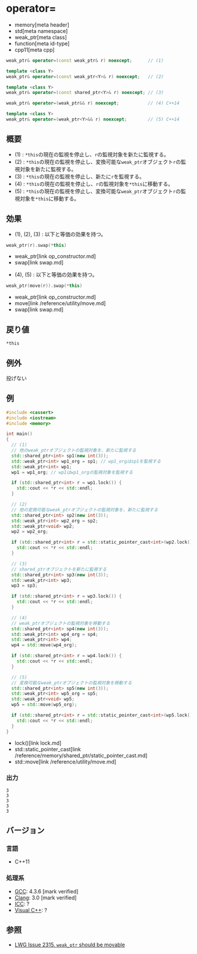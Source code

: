 # operator=
* memory[meta header]
* std[meta namespace]
* weak_ptr[meta class]
* function[meta id-type]
* cpp11[meta cpp]

```cpp
weak_ptr& operator=(const weak_ptr& r) noexcept;      // (1)

template <class Y>
weak_ptr& operator=(const weak_ptr<Y>& r) noexcept;   // (2)

template <class Y>
weak_ptr& operator=(const shared_ptr<Y>& r) noexcept; // (3)

weak_ptr& operator=(weak_ptr&& r) noexcept;           // (4) C++14

template <class Y>
weak_ptr& operator=(weak_ptr<Y>&& r) noexcept;        // (5) C++14
```

## 概要
- (1) : `*this`の現在の監視を停止し、`r`の監視対象を新たに監視する。
- (2) : `*this`の現在の監視を停止し、変換可能な`weak_ptr`オブジェクト`r`の監視対象を新たに監視する。
- (3) : `*this`の現在の監視を停止し、新たに`r`を監視する。
- (4) : `*this`の現在の監視を停止し、`r`の監視対象を`*this`に移動する。
- (5) : `*this`の現在の監視を停止し、変換可能な`weak_ptr`オブジェクト`r`の監視対象を`*this`に移動する。


## 効果
- (1), (2), (3) : 以下と等価の効果を持つ。

```cpp
weak_ptr(r).swap(*this)
```
* weak_ptr[link op_constructor.md]
* swap[link swap.md]

- (4), (5) : 以下と等価の効果を持つ。

```cpp
weak_ptr(move(r)).swap(*this)
```
* weak_ptr[link op_constructor.md]
* move[link /reference/utility/move.md]
* swap[link swap.md]


## 戻り値
`*this`


## 例外
投げない


## 例
```cpp example
#include <cassert>
#include <iostream>
#include <memory>

int main()
{
  // (1)
  // 他のweak_ptrオブジェクトの監視対象を、新たに監視する
  std::shared_ptr<int> sp1(new int(3));
  std::weak_ptr<int> wp1_org = sp1; // wp1_orgはsp1を監視する
  std::weak_ptr<int> wp1;
  wp1 = wp1_org; // wp1はwp1_orgの監視対象を監視する

  if (std::shared_ptr<int> r = wp1.lock()) {
    std::cout << *r << std::endl;
  }

  // (2)
  // 他の変換可能なweak_ptrオブジェクトの監視対象を、新たに監視する
  std::shared_ptr<int> sp2(new int(3));
  std::weak_ptr<int> wp2_org = sp2;
  std::weak_ptr<void> wp2;
  wp2 = wp2_org;

  if (std::shared_ptr<int> r = std::static_pointer_cast<int>(wp2.lock())) {
    std::cout << *r << std::endl;
  }

  // (3)
  // shared_ptrオブジェクトを新たに監視する
  std::shared_ptr<int> sp3(new int(3));
  std::weak_ptr<int> wp3;
  wp3 = sp3;

  if (std::shared_ptr<int> r = wp3.lock()) {
    std::cout << *r << std::endl;
  }

  // (4)
  // weak_ptrオブジェクトの監視対象を移動する
  std::shared_ptr<int> sp4(new int(3));
  std::weak_ptr<int> wp4_org = sp4;
  std::weak_ptr<int> wp4;
  wp4 = std::move(wp4_org);

  if (std::shared_ptr<int> r = wp4.lock()) {
    std::cout << *r << std::endl;
  }

  // (5)
  // 変換可能なweak_ptrオブジェクトの監視対象を移動する
  std::shared_ptr<int> sp5(new int(3));
  std::weak_ptr<int> wp5_org = sp5;
  std::weak_ptr<void> wp5;
  wp5 = std::move(wp5_org);

  if (std::shared_ptr<int> r = std::static_pointer_cast<int>(wp5.lock())) {
    std::cout << *r << std::endl;
  }
}
```
* lock()[link lock.md]
* std::static_pointer_cast[link /reference/memory/shared_ptr/static_pointer_cast.md]
* std::move[link /reference/utility/move.md]

### 出力
```
3
3
3
3
3
```

## バージョン
### 言語
- C++11

### 処理系
- [GCC](/implementation.md#gcc): 4.3.6 [mark verified]
- [Clang](/implementation.md#clang): 3.0 [mark verified]
- [ICC](/implementation.md#icc): ?
- [Visual C++](/implementation.md#visual_cpp): ?


## 参照
- [LWG Issue 2315. `weak_ptr` should be movable](http://www.open-std.org/jtc1/sc22/wg21/docs/lwg-defects.html#2315)

